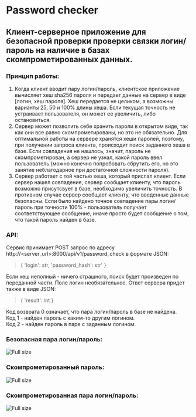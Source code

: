 # Password checker
## Клиент-серверное приложение для безопасной проверки проверки связки логин/пароль на наличие в базах скомпрометированных данных.

### Принцип работы:
1) Когда клиент вводит пару логин/пароль, клиентское приложение вычисляет хеш sha256 пароля и передает данные на сервер в виде [логин, хеш пароля]. Хеш передается не целиком, а возможны варианты 25, 50 и 100% длины хеша. Если текущая точность не устраивает пользователя, он может ее увеличить, либо остановиться.
2) Сервер может позволить себе хранить пароли в открытом виде, так как они все равно скомпрометированы, но это не обязательно. Для оптимальной работы на сервере хранятся хеши паролей, поэтому, при получении запроса клиента, происходит поиск заданного хеша в базе. Если совпадения не нашлось, значит, пароль не скомпрометирован, а сервер не узнал, какой пароль ввел пользователь (можно конечно попробовать сбрутить его, но это занятие неблагодарное при достаточной сложности пароля).
3) Сервер работает с той частью хеша, который прислал клиент. Если сервер нашел совпадение, сервер сообщает клиенту, что пароль возможно присутсвует в базе, необходимо увеличить точность. В противном случае сервер сообщает клиенту, что введенные данные безопасны. Если было найдено точное совпадение пары логин/пароль при точности 100% - пользователь получает соответствующее сообщение, иначе просто будет сообщение о том, что такой пароль найден в базе.

### API:
Сервис принимает POST запрос по адресу http://<server_url>:8000/api/v1/password_check в формате JSON:  
> { 'login': str, 'password_hash': str' }

Если хеш неполный - ничего страшного, поиск будет произведен по переданной части. Поле логин необязательное.
Ответ сервера придет также в виде JSON:
> { 'result': int }

Код возврата 0 означает, что пара логин/пароль в базе не найдена.  
Код 1 - найден пароль с каким-то другим логином.  
Код 2 - найден пароль в паре с заданным логином.

### Безопасная пара логин/пароль:
![Full size](https://github.com/Berendei-Jr/password_checker/blob/main/images/secure_credentials.png)

### Скомпрометированный пароль:
![Full size](https://github.com/Berendei-Jr/password_checker/blob/main/images/pass_compromised.png)

### Скомпрометированная пара логин/пароль:
![Full size](https://github.com/Berendei-Jr/password_checker/blob/main/images/pair_compromised.png)
